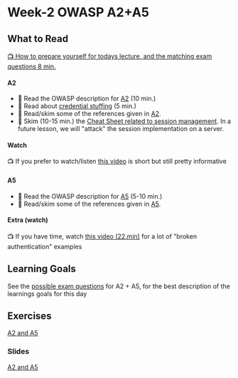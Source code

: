 # Week-2 OWASP A2+A5

## What to Read

[:tv: How to prepare yourself for todays lecture, and the matching exam questions 8 min.](https://www.youtube.com/watch?v=gZvBvfuEgyc)

#### A2
- :book: Read the OWASP description for [A2](https://www.owasp.org/index.php/Top_10-2017_A2-Broken_Authentication) (10 min.)
- :book: Read about [credential stuffing](https://www.owasp.org/index.php/Credential_stuffing) (5 min.)
- :book: Read/skim some of the references given in [A2](https://www.owasp.org/index.php/Top_10-2017_A2-Broken_Authentication).
- :book: Skim (10-15 min.) the [Cheat Sheet related to session management](https://www.owasp.org/index.php/Session_Management_Cheat_Sheet). In a future lesson, we will "attack" the session implementation on a server.

#### Watch
:tv: If you prefer to watch/listen [this video](https://www.youtube.com/watch?v=R1iGRBG3PJ8) is short but still pretty informative

#### A5
- :book: Read the OWASP description for [A5](https://www.owasp.org/index.php/Top_10-2017_A5-Broken_Access_Control) (5-10 min.)
- :book: Read/skim some of the references given in [A5](https://www.owasp.org/index.php/Top_10-2017_A5-Broken_Access_Control). 

#### Extra (watch)
:tv: If you have time, watch [this video (22.min)](https://www.youtube.com/watch?v=94-tlOCApOc) for a lot of "broken authentication" examples

## Learning Goals
See the [possible exam questions](https://docs.google.com/document/d/1qh2WISsJIcs3dwQcJJ_Wk9O0qYS5S6sV8YC22InAe7o/edit?usp=sharing) for A2 + A5, for the best description of the learnings goals for this day

## Exercises
[A2 and A5](https://docs.google.com/document/d/1K3kLav9zGgrGQgxLusfan4p7MzMvHvi1AifQT6cG2FM/edit?usp=sharing)

### Slides
[A2 and A5](https://docs.google.com/presentation/d/1jXw12p8_h7RiLbagnC_Eb-PkAFDNz9xk4gY4e0gd5Ck/edit?usp=sharing)

